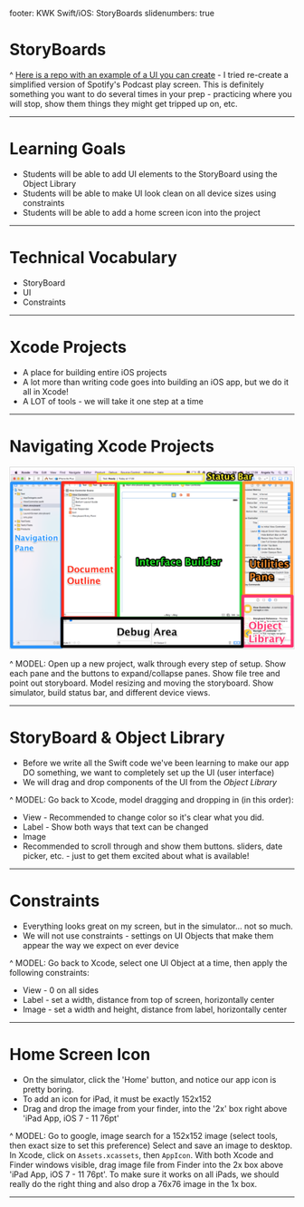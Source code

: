 footer: KWK Swift/iOS: StoryBoards
slidenumbers: true

# StoryBoards

^ [Here is a repo with an example of a UI you can create](https://github.com/turingschool-projects/storyboard-sample/tree/master) - I tried re-create a simplified version of Spotify's Podcast play screen. This is definitely something you want to do several times in your prep - practicing where you will stop, show them things they might get tripped up on, etc.

---

# Learning Goals

* Students will be able to add UI elements to the StoryBoard using the Object Library
* Students will be able to make UI look clean on all device sizes using constraints
* Students will be able to add a home screen icon into the project

---

# Technical Vocabulary

* StoryBoard
* UI
* Constraints

---

# Xcode Projects

* A place for building entire iOS projects
* A lot more than writing code goes into building an iOS app, but we do it all in Xcode!
* A LOT of tools - we will take it one step at a time

---

# Navigating Xcode Projects

![inline](slide_images/xcode-project-nav.png)

^ MODEL: Open up a new project, walk through every step of setup. Show each pane and the buttons to expand/collapse panes. Show file tree and point out storyboard. Model resizing and moving the storyboard. Show simulator, build status bar, and different device views.

---

# StoryBoard & Object Library

* Before we write all the Swift code we've been learning to make our app DO something, we want to completely set up the UI (user interface)
* We will drag and drop components of the UI from the _Object Library_

^ MODEL: Go back to Xcode, model dragging and dropping in (in this order):
- View - Recommended to change color so it's clear what you did.
- Label - Show both ways that text can be changed
- Image
- Recommended to scroll through and show them buttons. sliders, date picker, etc. - just to get them excited about what is available!

---

# Constraints

* Everything looks great on my screen, but in the simulator... not so much.
* We will not use constraints - settings on UI Objects that make them appear the way we expect on ever device

^ MODEL: Go back to Xcode, select one UI Object at a time, then apply the following constraints:
- View - 0 on all sides
- Label - set a width, distance from top of screen, horizontally center
- Image - set a width and height, distance from label, horizontally center

---

# Home Screen Icon

* On the simulator, click the 'Home' button, and notice our app icon is pretty boring.
* To add an icon for iPad, it must be exactly 152x152
* Drag and drop the image from your finder, into the '2x' box right above 'iPad App, iOS 7 - 11 76pt'

^ MODEL: Go to google, image search for a 152x152 image (select tools, then exact size to set this preference) Select and save an image to desktop. In Xcode, click on `Assets.xcassets`, then `AppIcon`. With both Xcode and Finder windows visible, drag image file from Finder into the 2x box above 'iPad App, iOS 7 - 11 76pt'. To make sure it works on all iPads, we should really do the right thing and also drop a 76x76 image in the 1x box.

---
